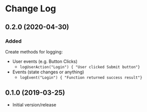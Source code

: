 Change Log
==========
## 0.2.0 (2020-04-30)

### Added
Create methods for logging:
- User events (e.g. Button Clicks)
  - `logUserAction("Login") { "User clicked Submit button"}`
- Events (state changes or anything)
  - `logEvent("Login") { "Function returned success result"}`

## 0.1.0 (2019-03-25)

- Initial version/release